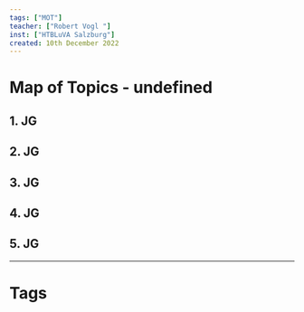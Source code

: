 ```yaml
---
tags: ["MOT"]
teacher: ["Robert Vogl "]
inst: ["HTBLuVA Salzburg"]
created: 10th December 2022
---
```

# Map of Topics - undefined
## 1. JG

## 2. JG

## 3. JG

## 4. JG

## 5. JG

---
# Tags